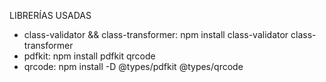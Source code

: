 LIBRERÍAS USADAS
- class-validator && class-transformer: npm install class-validator class-transformer
- pdfkit: npm install pdfkit qrcode
- qrcode: npm install -D @types/pdfkit @types/qrcode